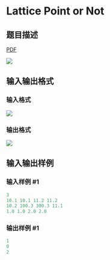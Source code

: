 # Lattice Point or Not

## 题目描述

[problemUrl]: https://uva.onlinejudge.org/index.php?option=com_onlinejudge&Itemid=8&category=117&page=show_problem&problem=2868

[PDF](https://uva.onlinejudge.org/external/117/p11768.pdf)

![](https://cdn.luogu.com.cn/upload/vjudge_pic/UVA11768/d54ebcd076665ed3073d5945f75942945498c19e.png)

## 输入输出格式

### 输入格式

![](https://cdn.luogu.com.cn/upload/vjudge_pic/UVA11768/b579e30627e9bc1bfeb5f31f456c256401d4a194.png)

### 输出格式

![](https://cdn.luogu.com.cn/upload/vjudge_pic/UVA11768/bb0d36a4d9d815620bf2d35836312c781fc1c553.png)

## 输入输出样例

### 输入样例 #1

```cpp
3
10.1 10.1 11.2 11.2
10.2 100.3 300.3 11.1
1.0 1.0 2.0 2.0
```


### 输出样例 #1

```cpp
1
0
2
```


